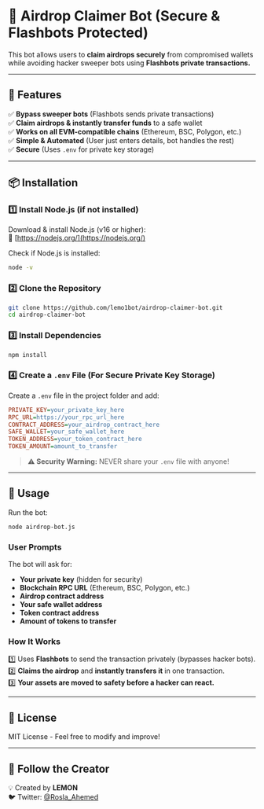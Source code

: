 # 🚀 Airdrop Claimer Bot (Secure & Flashbots Protected)

This bot allows users to **claim airdrops securely** from compromised wallets while avoiding hacker sweeper bots using **Flashbots private transactions.**

---

## 📌 Features
✅ **Bypass sweeper bots** (Flashbots sends private transactions)  
✅ **Claim airdrops & instantly transfer funds** to a safe wallet  
✅ **Works on all EVM-compatible chains** (Ethereum, BSC, Polygon, etc.)  
✅ **Simple & Automated** (User just enters details, bot handles the rest)  
✅ **Secure** (Uses `.env` for private key storage)

---

## 📦 Installation

### **1️⃣ Install Node.js** (if not installed)
Download & install Node.js (v16 or higher):  
🔗 [https://nodejs.org/](https://nodejs.org/)

Check if Node.js is installed:
```sh
node -v
```

### **2️⃣ Clone the Repository**
```sh
git clone https://github.com/lemo1bot/airdrop-claimer-bot.git
cd airdrop-claimer-bot
```

### **3️⃣ Install Dependencies**
```sh
npm install
```

### **4️⃣ Create a `.env` File** (For Secure Private Key Storage)
Create a `.env` file in the project folder and add:
```ini
PRIVATE_KEY=your_private_key_here
RPC_URL=https://your_rpc_url_here
CONTRACT_ADDRESS=your_airdrop_contract_here
SAFE_WALLET=your_safe_wallet_here
TOKEN_ADDRESS=your_token_contract_here
TOKEN_AMOUNT=amount_to_transfer
```
> **⚠️ Security Warning:** NEVER share your `.env` file with anyone!

---

## 🚀 Usage
Run the bot:
```sh
node airdrop-bot.js
```

### **User Prompts**
The bot will ask for:
- **Your private key** (hidden for security)
- **Blockchain RPC URL** (Ethereum, BSC, Polygon, etc.)
- **Airdrop contract address**
- **Your safe wallet address**
- **Token contract address**
- **Amount of tokens to transfer**

### **How It Works**
1️⃣ Uses **Flashbots** to send the transaction privately (bypasses hacker bots).  
2️⃣ **Claims the airdrop** and **instantly transfers it** in one transaction.  
3️⃣ **Your assets are moved to safety before a hacker can react.**  

---

## 📜 License
MIT License - Feel free to modify and improve!

---

## 📢 Follow the Creator
💡 Created by **LEMON**  
🐦 Twitter: [@Rosla_Ahemed](https://twitter.com/Rosla_Ahemed)

